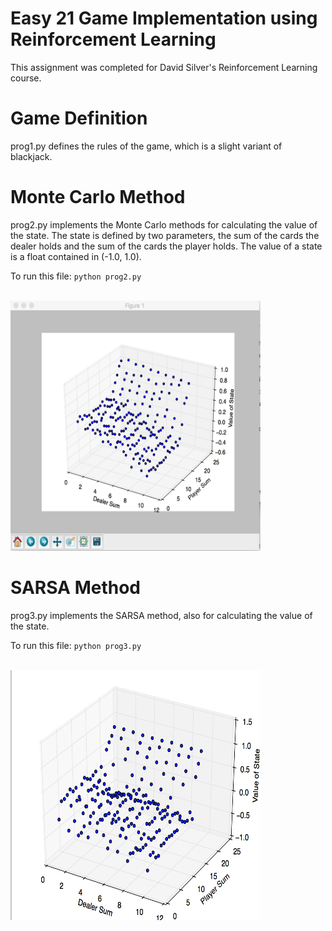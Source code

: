 # Easy 21 Game Implementation using Reinforcement Learning

This assignment was completed for David Silver's Reinforcement Learning course.

# Game Definition

prog1.py defines the rules of the game, which is a slight variant of blackjack.

# Monte Carlo Method

prog2.py implements the Monte Carlo methods for calculating the value of the state. The state is defined by two parameters, the sum of the cards the dealer holds and the sum of the cards the player holds. The value of a state is a float contained in (-1.0, 1.0).

To run this file: `python prog2.py`

<br> <img src="Monte_Carlo_Control.png" width="400" height="400" alt="Usage Data"/>

# SARSA Method

prog3.py implements the SARSA method, also for calculating the value of the state. 

To run this file: `python prog3.py`

<br> <img src="Sarsa_Control.png" width="400" height="400" alt="Usage Data"/>
